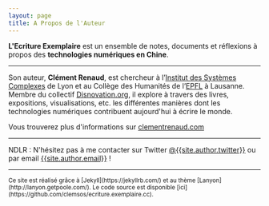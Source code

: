 ```yaml
---
layout: page
title: A Propos de l'Auteur
---
```


**L'Ecriture Exemplaire** est un ensemble de notes, documents et réflexions à propos des **technologies numériques en Chine**.

---

Son auteur, **Clément Renaud**, est chercheur à l’[Institut des Systèmes Complexes](https://ixxi.fr) de Lyon et au Collège des Humanités de l’[EPFL](https://epfl.ch) à Lausanne. Membre du collectif [Disnovation.org](https://disnovation.org), il explore à travers des livres, expositions, visualisations, etc. les différentes manières dont les technologies numériques contribuent aujourd'hui à écrire le monde.  

Vous trouverez plus d'informations sur [clementrenaud.com](https://clementrenaud.com/about)

---

NDLR : N'hésitez pas à me contacter sur Twitter <a href="https://twitter.com/{{site.author.twitter}}">@{{site.author.twitter}}</a> ou par email <a href="mailto:{{site.author.email}}">{{site.author.email}}</a> !


---

<small>
Ce site est réalisé grâce à [Jekyll](https://jekyllrb.com/) et au thème [Lanyon](http://lanyon.getpoole.com/). Le code source est disponible [ici](https://github.com/clemsos/ecriture.exemplaire.cc).
</small>
